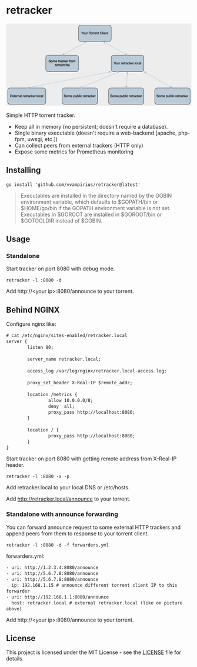 # retracker

![image](diagram.jpg)

Simple HTTP torrent tracker.

* Keep all in memory (no persistent; doesn't require a database).
* Single binary executable (doesn't require a web-backend [apache, php-fpm, uwsgi, etc.])
* Can collect peers from external trackers (HTTP only)
* Expose some metrics for Prometheus monitoring

## Installing

```
go install 'github.com/vvampirius/retracker@latest'
```
> Executables are installed in the directory named by the GOBIN environment variable, which defaults to $GOPATH/bin or $HOME/go/bin if the GOPATH environment variable is not set. Executables in $GOROOT are installed in $GOROOT/bin or $GOTOOLDIR instead of $GOBIN.

## Usage
### Standalone

Start tracker on port 8080 with debug mode.
```
retracker -l :8080 -d
```
Add http://\<your ip>:8080/announce to your torrent.

## Behind NGINX
Configure nginx like:
```
# cat /etc/nginx/sites-enabled/retracker.local
server {
        listen 80;

        server_name retracker.local;

        access_log /var/log/nginx/retracker.local-access.log;

        proxy_set_header X-Real-IP $remote_addr;

        location /metrics {
                allow 10.0.0.0/8;
                deny  all;
                proxy_pass http://localhost:8080;
        }

        location / {
                proxy_pass http://localhost:8080;
        }
}
```

Start tracker on port 8080 with getting remote address from X-Real-IP header.
```
retracker -l :8080 -x -p
```

Add retracker.local to your local DNS or /etc/hosts.

Add http://retracker.local/announce to your torrent.

### Standalone with announce forwarding

You can forward announce request to some external HTTP trackers and append peers from them to response to your torrent client.
```
retracker -l :8080 -d -f forwarders.yml
```
forwarders.yml:
```
- uri: http://1.2.3.4:8080/announce
- uri: http://5.6.7.8:8080/announce
- uri: http://5.6.7.8:8080/announce
  ip: 192.168.1.15 # announce different torrent client IP to this forwarder
- uri: http://192.168.1.1:8080/announce
  host: retracker.local # external retracker.local (like on picture above)
```
Add http://\<your ip>:8080/announce to your torrent.

## License

This project is licensed under the MIT License - see the [LICENSE](LICENSE) file for details
